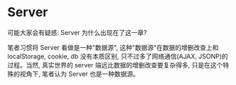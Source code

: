 # Server

可能大家会有疑惑: Server 为什么出现在了这一章?

笔者习惯将 Server 看做是一种"数据源", 这种"数据源"在数据的增删改查上和 localStorage, cookie, db 没有本质区别, 只不过多了网络通信(AJAX, JSONP)的过程。当然, 真实世界的 server 端远比数据的增删改查要复杂得多, 只是在这个特殊的视角下, 笔者认为 Server 也是一种数据源。

